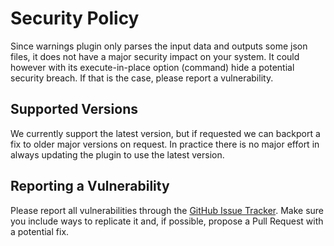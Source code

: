 Security Policy
===============

Since warnings plugin only parses the input data and outputs some json files, it
does not have a major security impact on your system. It could however with its
execute-in-place option (command) hide a potential security breach. If that is
the case, please report a vulnerability.


Supported Versions
------------------

We currently support the latest version, but if requested we can backport a fix
to older major versions on request. In practice there is no major effort in
always updating the plugin to use the latest version.

Reporting a Vulnerability
-------------------------

Please report all vulnerabilities through the
[GitHub Issue Tracker](https://github.com/melexis/warnings-plugin/issues).
Make sure you include ways to replicate it and, if possible, propose a Pull
Request with a potential fix.
